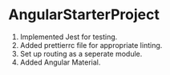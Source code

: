 # AngularStarterProject
1. Implemented Jest for testing.
2. Added prettierrc file for appropriate linting.
3. Set up routing as a seperate module.
4. Added Angular Material.